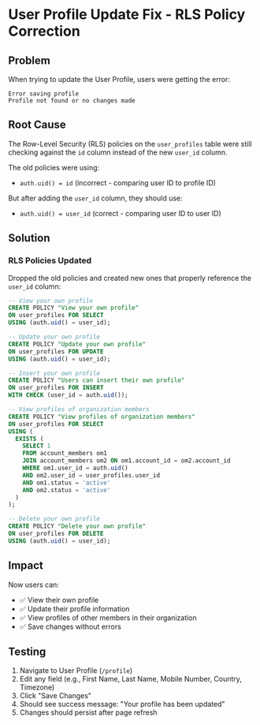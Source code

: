# User Profile Update Fix - RLS Policy Correction

## Problem
When trying to update the User Profile, users were getting the error:
```
Error saving profile
Profile not found or no changes made
```

## Root Cause
The Row-Level Security (RLS) policies on the `user_profiles` table were still checking against the `id` column instead of the new `user_id` column. 

The old policies were using:
- `auth.uid() = id` (incorrect - comparing user ID to profile ID)

But after adding the `user_id` column, they should use:
- `auth.uid() = user_id` (correct - comparing user ID to user ID)

## Solution

### RLS Policies Updated
Dropped the old policies and created new ones that properly reference the `user_id` column:

```sql
-- View your own profile
CREATE POLICY "View your own profile" 
ON user_profiles FOR SELECT 
USING (auth.uid() = user_id);

-- Update your own profile
CREATE POLICY "Update your own profile" 
ON user_profiles FOR UPDATE 
USING (auth.uid() = user_id);

-- Insert your own profile
CREATE POLICY "Users can insert their own profile" 
ON user_profiles FOR INSERT 
WITH CHECK (user_id = auth.uid());

-- View profiles of organization members
CREATE POLICY "View profiles of organization members" 
ON user_profiles FOR SELECT 
USING (
  EXISTS (
    SELECT 1 
    FROM account_members om1
    JOIN account_members om2 ON om1.account_id = om2.account_id
    WHERE om1.user_id = auth.uid() 
    AND om2.user_id = user_profiles.user_id
    AND om1.status = 'active'
    AND om2.status = 'active'
  )
);

-- Delete your own profile
CREATE POLICY "Delete your own profile" 
ON user_profiles FOR DELETE 
USING (auth.uid() = user_id);
```

## Impact
Now users can:
- ✅ View their own profile
- ✅ Update their profile information
- ✅ View profiles of other members in their organization
- ✅ Save changes without errors

## Testing
1. Navigate to User Profile (`/profile`)
2. Edit any field (e.g., First Name, Last Name, Mobile Number, Country, Timezone)
3. Click "Save Changes"
4. Should see success message: "Your profile has been updated"
5. Changes should persist after page refresh
